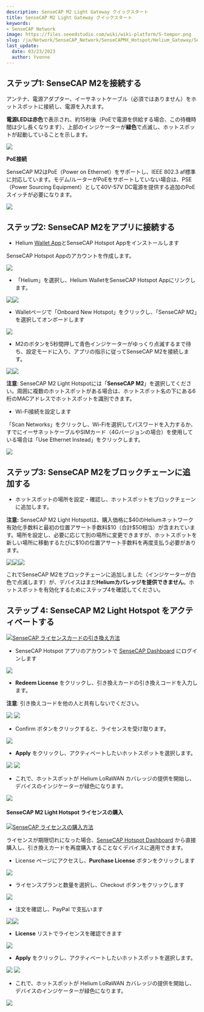 ```yaml
---
description: SenseCAP M2 Light Gateway クイックスタート
title: SenseCAP M2 Light Gateway クイックスタート
keywords:
- SenseCAP Network
image: https://files.seeedstudio.com/wiki/wiki-platform/S-tempor.png
slug: /ja/Network/SenseCAP_Network/SenseCAPMX_Hotspot/Helium_Gateway/SenseCAP_M2_Light/Quick_Start
last_update:
  date: 03/23/2023
  author: Yvonne
---
```


## **ステップ1: SenseCAP M2を接続する**

アンテナ、電源アダプター、イーサネットケーブル（必須ではありません）をホットスポットに接続し、電源を入れます。

**電源LEDは赤色**で表示され、約15秒後（PoEで電源を供給する場合、この待機時間は少し長くなります）、上部のインジケーターが**緑色**で点滅し、ホットスポットが起動していることを示します。

![](https://files.seeedstudio.com/wiki/wiki-platform/sensor_network/M2_Light_Hotspot/image1.png)

**PoE接続**

SenseCAP M2はPoE（Power on Ethernet）をサポートし、IEEE 802.3 af標準に対応しています。モデム/ルーターがPoEをサポートしていない場合は、PSE（Power Sourcing Equipment）として40V-57V DC電源を提供する追加のPoEスイッチが必要になります。

![](https://files.seeedstudio.com/wiki/wiki-platform/sensor_network/M2_Light_Hotspot/image2.png)

## **ステップ2: SenseCAP M2をアプリに接続する**

- Helium [Wallet App](https://docs.helium.com/wallets/helium-wallet-app)とSenseCAP Hotspot Appをインストールします

SenseCAP Hotspot Appのアカウントを作成します。

![](https://files.seeedstudio.com/wiki/wiki-platform/sensor_network/M2_Light_Hotspot/image3.png)

- 「Helium」を選択し、Helium WalletをSenseCAP Hotspot Appにリンクします。

![](https://files.seeedstudio.com/wiki/wiki-platform/sensor_network/M2_Light_Hotspot/image4.png)![](https://files.seeedstudio.com/wiki/wiki-platform/sensor_network/M2_Light_Hotspot/image5.png)

- Walletページで「Onboard New Hotspot」をクリックし、「SenseCAP M2」を選択してオンボードします

![](https://files.seeedstudio.com/wiki/wiki-platform/sensor_network/M2_Light_Hotspot/image6.png)

- M2のボタンを5秒間押して青色インジケーターがゆっくり点滅するまで待ち、設定モードに入り、アプリの指示に従ってSenseCAP M2を接続します。

![](https://files.seeedstudio.com/wiki/wiki-platform/sensor_network/M2_Light_Hotspot/image7.png)![](https://files.seeedstudio.com/wiki/wiki-platform/sensor_network/M2_Light_Hotspot/image8.png)

**注意**: SenseCAP M2 Light Hotspotには「**SenseCAP M2**」を選択してください。周囲に複数のホットスポットがある場合は、ホットスポット名の下にある6桁のMACアドレスでホットスポットを識別できます。

- Wi-Fi接続を設定します

「Scan Networks」をクリックし、Wi-Fiを選択してパスワードを入力するか、すでにイーサネットケーブルやSIMカード（4Gバージョンの場合）を使用している場合は「Use Ethernet Instead」をクリックします。

![](https://files.seeedstudio.com/wiki/wiki-platform/sensor_network/M2_Light_Hotspot/image9.png)

## **ステップ3: SenseCAP M2をブロックチェーンに追加する**

- ホットスポットの場所を設定・確認し、ホットスポットをブロックチェーンに追加します。

**注意:** SenseCAP M2 Light Hotspotは、購入価格に\$40のHeliumネットワーク有効化手数料と最初の位置アサート手数料\$10（合計\$50相当）が含まれています。場所を設定し、必要に応じて別の場所に変更できますが、ホットスポットを新しい場所に移動するたびに\$10の位置アサート手数料を再度支払う必要があります。

![](https://files.seeedstudio.com/wiki/wiki-platform/sensor_network/M2_Light_Hotspot/image10.png)![](https://files.seeedstudio.com/wiki/wiki-platform/sensor_network/M2_Light_Hotspot/image11.png)![](https://files.seeedstudio.com/wiki/wiki-platform/sensor_network/M2_Light_Hotspot/image12.png)

これでSenseCAP M2をブロックチェーンに追加しました（インジケーターが白色で点滅します）が、デバイスはまだ**Heliumカバレッジを提供できません**。ホットスポットを有効化するためにステップ4を確認してください。

## **ステップ 4: SenseCAP M2 Light Hotspot をアクティベートする**

[![SenseCAP ライセンスカードの引き換え方法](https://files.seeedstudio.com/wiki/wiki-platform/sensor_network/M2_Light_Hotspot/redeem.png)](https://www.youtube.com/watch?v=D59QTtMUKdM)

- SenseCAP Hotspot アプリのアカウントで [SenseCAP Dashboard](https://status.sensecapmx.cloud/#/login?redirect=/dashboard) にログインします

![](https://files.seeedstudio.com/wiki/wiki-platform/sensor_network/M2_Light_Hotspot/image13.png)

- **Redeem License** をクリックし、引き換えカードの引き換えコードを入力します。

**注意**: 引き換えコードを他の人と共有しないでください。

![](https://files.seeedstudio.com/wiki/wiki-platform/sensor_network/M2_Light_Hotspot/image14.png)
![](https://files.seeedstudio.com/wiki/wiki-platform/sensor_network/M2_Light_Hotspot/image15.png)

- Confirm ボタンをクリックすると、ライセンスを受け取ります。

![](https://files.seeedstudio.com/wiki/wiki-platform/sensor_network/M2_Light_Hotspot/image16.png)

- **Apply** をクリックし、アクティベートしたいホットスポットを選択します。

![](https://files.seeedstudio.com/wiki/wiki-platform/sensor_network/M2_Light_Hotspot/image17.png) ![](https://files.seeedstudio.com/wiki/wiki-platform/sensor_network/M2_Light_Hotspot/image18.png)

- これで、ホットスポットが Helium LoRaWAN カバレッジの提供を開始し、デバイスのインジケーターが緑色になります。

![](https://files.seeedstudio.com/wiki/wiki-platform/sensor_network/M2_Light_Hotspot/image19.png)

#### **SenseCAP M2 Light Hotspot ライセンスの購入**

[![SenseCAP ライセンスの購入方法](https://files.seeedstudio.com/wiki/wiki-platform/sensor_network/M2_Light_Hotspot/purchase.png)](https://youtu.be/efkWlmRGWmU)

ライセンスが期限切れになった場合、[SenseCAP Hotspot Dashboard](https://status.sensecapmx.cloud/#/login?redirect=/dashboard) から直接購入し、引き換えカードを再度購入することなくデバイスに適用できます。

- License ページにアクセスし、**Purchase License** ボタンをクリックします

![](https://files.seeedstudio.com/wiki/wiki-platform/sensor_network/M2_Light_Hotspot/image20.png)

- ライセンスプランと数量を選択し、Checkout ボタンをクリックします

![](https://files.seeedstudio.com/wiki/wiki-platform/sensor_network/M2_Light_Hotspot/image21.png)

- 注文を確認し、PayPal で支払います

![](https://files.seeedstudio.com/wiki/wiki-platform/sensor_network/M2_Light_Hotspot/image22.png)![](https://files.seeedstudio.com/wiki/wiki-platform/sensor_network/M2_Light_Hotspot/image23.png)

- **License** リストでライセンスを確認できます

![](https://files.seeedstudio.com/wiki/wiki-platform/sensor_network/M2_Light_Hotspot/image24.png)

- **Apply** をクリックし、アクティベートしたいホットスポットを選択します。

![](https://files.seeedstudio.com/wiki/wiki-platform/sensor_network/M2_Light_Hotspot/image25.png)
![](https://files.seeedstudio.com/wiki/wiki-platform/sensor_network/M2_Light_Hotspot/image26.png)

- これで、ホットスポットが Helium LoRaWAN カバレッジの提供を開始し、デバイスのインジケーターが緑色になります。

![](https://files.seeedstudio.com/wiki/wiki-platform/sensor_network/M2_Light_Hotspot/image27.png)
